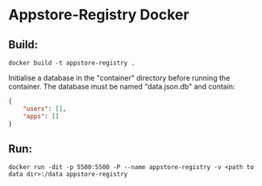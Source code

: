 # Appstore-Registry Docker

## Build:

```shell
docker build -t appstore-registry .
```

Initialise a database in the "container" directory before running the container. The database must be named "data.json.db" and contain:

```json
{
    "users": [],
    "apps": []
}
```

## Run:

```shell
docker run -dit -p 5500:5500 -P --name appstore-registry -v <path to data dir>:/data appstore-registry
```

